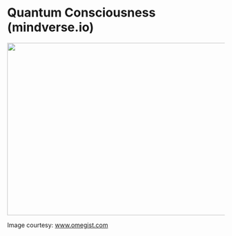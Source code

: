 # Quantum Consciousness (mindverse.io)

<img src="https://omegist.com/uploads/How-to-arouse-your-Kundalini-and-7-Chakra.jpg" width="600px" height="400px"></img>

Image courtesy: www.omegist.com

